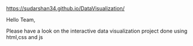 https://sudarshan34.github.io/DataVisualization/

Hello Team,

Please have a look on the interactive data visualization project done using html,css and js
